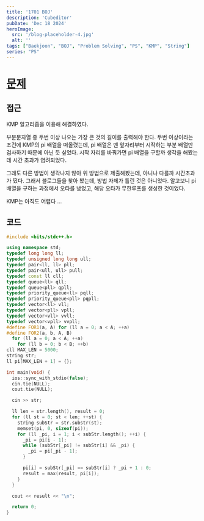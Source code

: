 ```yaml
---
title: '1701 BOJ'
description: 'Cubeditor'
pubDate: 'Dec 18 2024'
heroImage:
  src: '/blog-placeholder-4.jpg'
  alt: ''
tags: ["Baekjoon", "BOJ", "Problem Solving", "PS", "KMP", "String"]
series: "PS"
---
```


# [문제](https://www.acmicpc.net/problem/1701)

## 접근

KMP 알고리즘을 이용해 해결하였다.

부분문자열 중 두번 이상 나오는 가장 큰 것의 길이를 출력해야 한다.
두번 이상이라는 조건에 KMP의 pi 배열을 떠올렸는데,
pi 배열은 맨 앞자리부터 시작하는 부분 배열만 검사하기 때문에 아닌 듯 싶었다.
시작 자리를 바꿔가면 pi 배열을 구할까 생각을 해봤는데 시간 초과가 염려되었다.

그래도 다른 방법이 생각나지 않아 위 방법으로 제출해봤는데,
아니나 다를까 시간초과가 떴다. 그래서 블로그들을 찾아 봤는데, 방법 자체가 틀린 것은 아니었다.
알고보니 pi 배열을 구하는 과정에서 오타를 냈었고, 해당 오타가 무한루프를 생성한 것이었다.

KMP는 아직도 어렵다 ...

## 코드

```c++
#include <bits/stdc++.h>

using namespace std;
typedef long long ll;
typedef unsigned long long ull;
typedef pair<ll, ll> pll;
typedef pair<ull, ull> pull;
typedef const ll cll;
typedef queue<ll> qll;
typedef queue<pll> qpll;
typedef priority_queue<ll> pqll;
typedef priority_queue<pll> pqpll;
typedef vector<ll> vll;
typedef vector<pll> vpll;
typedef vector<vll> vvll;
typedef vector<vpll> vvpll;
#define FOR1(a, A) for (ll a = 0; a < A; ++a)
#define FOR2(a, b, A, B)                                                       \
  for (ll a = 0; a < A; ++a)                                                   \
    for (ll b = 0; b < B; ++b)
cll MAX_LEN = 5000;
string str;
ll pi[MAX_LEN + 1] = {};

int main(void) {
  ios::sync_with_stdio(false);
  cin.tie(NULL);
  cout.tie(NULL);

  cin >> str;

  ll len = str.length(), result = 0;
  for (ll st = 0; st < len; ++st) {
    string subStr = str.substr(st);
    memset(pi, 0, sizeof(pi));
    for (ll _pi, i = 1; i < subStr.length(); ++i) {
      _pi = pi[i - 1];
      while (subStr[_pi] != subStr[i] && _pi) {
        _pi = pi[_pi - 1];
      }

      pi[i] = subStr[_pi] == subStr[i] ? _pi + 1 : 0;
      result = max(result, pi[i]);
    }
  }

  cout << result << "\n";

  return 0;
}
```